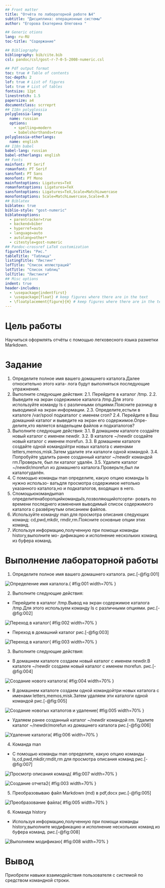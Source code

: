 ```yaml
---
## Front matter
title: "Отчёта по лабораторной работе №4"
subtitle: "Дисциплина: операционные системы"
author: "Егорова Екатерина Олеговна "

## Generic otions
lang: ru-RU
toc-title: "Содержание"

## Bibliography
bibliography: bib/cite.bib
csl: pandoc/csl/gost-r-7-0-5-2008-numeric.csl

## Pdf output format
toc: true # Table of contents
toc-depth: 2
lof: true # List of figures
lot: true # List of tables
fontsize: 12pt
linestretch: 1.5
papersize: a4
documentclass: scrreprt
## I18n polyglossia
polyglossia-lang:
  name: russian
  options:
	- spelling=modern
	- babelshorthands=true
polyglossia-otherlangs:
  name: english
## I18n babel
babel-lang: russian
babel-otherlangs: english
## Fonts
mainfont: PT Serif
romanfont: PT Serif
sansfont: PT Sans
monofont: PT Mono
mainfontoptions: Ligatures=TeX
romanfontoptions: Ligatures=TeX
sansfontoptions: Ligatures=TeX,Scale=MatchLowercase
monofontoptions: Scale=MatchLowercase,Scale=0.9
## Biblatex
biblatex: true
biblio-style: "gost-numeric"
biblatexoptions:
  - parentracker=true
  - backend=biber
  - hyperref=auto
  - language=auto
  - autolang=other*
  - citestyle=gost-numeric
## Pandoc-crossref LaTeX customization
figureTitle: "Рис."
tableTitle: "Таблица"
listingTitle: "Листинг"
lofTitle: "Список иллюстраций"
lotTitle: "Список таблиц"
lolTitle: "Листинги"
## Misc options
indent: true
header-includes:
  - \usepackage{indentfirst}
  - \usepackage{float} # keep figures where there are in the text
  - \floatplacement{figure}{H} # keep figures where there are in the text
---
```


# Цель работы

 Научиться оформлять отчёты с помощью легковесного языка разметки Markdown.
 
# Задание

 1. Определите полное имя вашего домашнего каталога.Далее относительно этого ката-
лога будут выполняться последующие упражнения.
2. Выполните следующие действия:
2.1. Перейдите в каталог /tmp.
2.2. Выведите на экран содержимое каталога /tmp.Для этого используйте команду ls
с различными опциями.Поясните разницу в выводимой на экран информации.
2.3. Определите,естьли в каталоге /var/spool подкаталог с именем cron?
2.4. Перейдите в Ваш домашний каталог и выведите на экран его содержимое.Опре-
делите,кто является владельцем файлов и подкаталогов?
3. Выполните следующие действия:
3.1. В домашнем каталоге создайте новый каталог с именем newdir.
3.2. В каталоге ~/newdir создайте новый каталог с именем morefun.
3.3. В домашнем каталоге создайте одной командойтри новых каталога с именами
letters,memos,misk.Затем удалите эти каталоги одной командой.
3.4. Попробуйте удалить ранее созданный каталог ~/newdir командой rm.Проверьте,
был ли каталог удалён.
3.5. Удалите каталог ~/newdir/morefun из домашнего каталога.Проверьте,был ли
каталогудалён.
4. С помощью команды man определите, какую опцию команды ls нужно использо-
ватьдля просмотра содержимое нетолько указанного каталога,но и подкаталогов,
входящих в него.
5. Спомощьюкомандыman определитенаборопцийкомандыls,позволяющийотсорти-
ровать по времени последнего изменения выводимый список содержимого каталога
с развёрнутым описанием файлов.
6. Используйте команду man для просмотра описания следующих команд: cd,pwd,mkdir,
rmdir,rm.Поясните основные опции этих команд.
7. Используя информацию,полученную при помощи команды history,выполните мо-
дификацию и исполнение нескольких команд из буфера команд.

# Выполнение лабораторной работы

1. Определите полное имя вашего домашнего каталога. рис.[-@fig:001]
 
![Определение имя каталога.](screenlab4/image2.png){ #fig:001 width=70% } 

2.  Выполните следующие действия:

 - Перейдите в каталог /tmp.Вывод на экран содержимое каталога /tmp.Для этого используем команду ls с различными опциями. рис.[-@fig:002]
 
 ![Переход в каталог](screenlab4/image3.png){ #fig:002 width=70% }
 
 -  Переход в домашний каталог рис.[-@fig:003]

![Переход в каталог](screenlab4/image5.png){ #fig:003 width=70% } 

 
 3. Выполните следующие действия:
 
 - В домашнем каталоге создаем новый каталог с именем newdir.В каталоге ~/newdir создаем новый каталог с именем morefun. рис.[-@fig:004]
                                                              
![Создание нового каталога](screenlab4/image4.png){ #fig:004 width=70% }

- В домашнем каталоге создаем одной командойтри новых каталога с именами
letters,memos,misk.Затем удаляем эти каталоги одной командой рис.[-@fig:005]

![Создание новогых каталогов и удаление](screenlab4/image8.png){ #fig:005 width=70% }

-  Удаляем ранее созданный каталог ~/newdir командой rm. Удалите каталог ~/newdir/morefun из домашнего каталога рис.[-@fig:006]

![Удаление каталога](screenlab4/image10.png){ #fig:006 width=70% } 


4.  Команда man

 - С помощью команды man определите, какую опцию команды ls,cd,pwd,mkdir,rmdit,rm для просмотра описания команд рис.[-@fig:007]

![Просмотр описания команд](screenlab4/image12.png){ #fig:007 width=70% } 
 

![Создание отчета2](screenlab4/image5.png){ #fig:003 width=70% } 

5.  Преобразовываю файл Markdown (md) в pdf,docx рис.[-@fig:005]

![Преобразование файла](screenlab4/image2.png){ #fig:005 width=70% } 

6. Команда history

- Используя информацию,полученную при помощи команды history,выполните модификацию и исполнение нескольких команд из буфера команд. рис.[-@fig:008]

![Выполняем модификаю](screenlab4/image11.png){ #fig:008 width=70% } 

# Вывод

Приобрели  навыки взаимодействия пользователя с системой по cредством командной строки.

